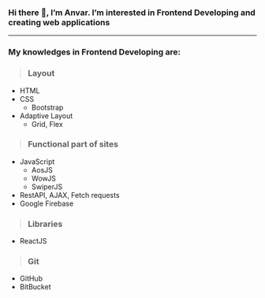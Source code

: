 ### Hi there :wave:, I’m Anvar. I’m interested in Frontend Developing and creating web applications
----
### My knowledges in Frontend Developing are:
> ### Layout    
- HTML
- CSS
    - Bootstrap
- Adaptive Layout
    - Grid, Flex
> ### Functional part of sites
- JavaScript
    - AosJS
    - WowJS
    - SwiperJS
- RestAPI, AJAX, Fetch requests
- Google Firebase
> ### Libraries
- ReactJS
> ### Git
- GitHub
- BitBucket
